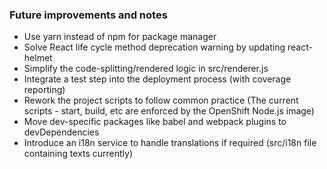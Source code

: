 ### Future improvements and notes

+ Use yarn instead of npm for package manager
+ Solve React life cycle method deprecation warning by updating react-helmet
+ Simplify the code-splitting/rendered logic in src/renderer.js
+ Integrate a test step into the deployment process (with coverage reporting)
+ Rework the project scripts to follow common practice (The current scripts - start, build, etc are enforced by the OpenShift Node.js image)
+ Move dev-specific packages like babel and webpack plugins to devDependencies
+ Introduce an i18n service to handle translations if required (src/i18n file containing texts currently)
